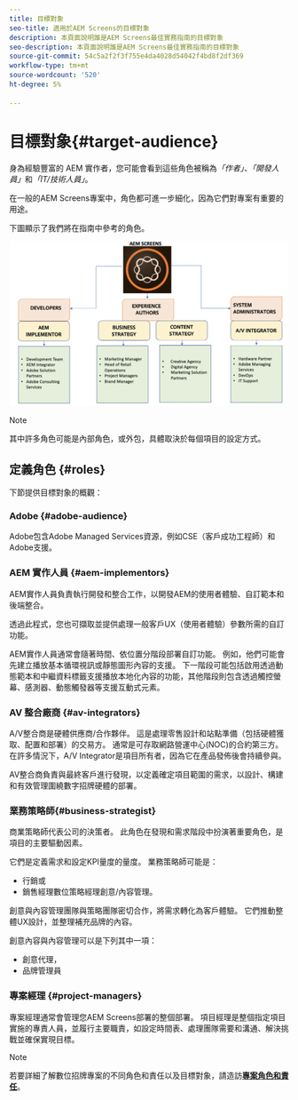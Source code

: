 ```yaml
---
title: 目標對象
seo-title: 適用於AEM Screens的目標對象
description: 本頁面說明誰是AEM Screens最佳實務指南的目標對象
seo-description: 本頁面說明誰是AEM Screens最佳實務指南的目標對象
source-git-commit: 54c5a2f2f3f755e4da4028d54042f4bd8f2df369
workflow-type: tm+mt
source-wordcount: '520'
ht-degree: 5%

---
```



# 目標對象{#target-audience}

身為經驗豐富的 AEM 實作者，您可能會看到這些角色被稱為&#x200B;*「作者」*、*「開發人員」*&#x200B;和&#x200B;*「IT/技術人員」*。

在一般的AEM Screens專案中，角色都可進一步細化，因為它們對專案有重要的用途。

下圖顯示了我們將在指南中參考的角色。

![](/help/assets/roles-used.png)

>[!NOTE]
>其中許多角色可能是內部角色，或外包，具體取決於每個項目的設定方式。

## 定義角色 {#roles}

下節提供目標對象的概觀：

### Adobe {#adobe-audience}

Adobe包含Adobe Managed Services資源，例如CSE（客戶成功工程師）和Adobe支援。

### AEM 實作人員 {#aem-implementors}

AEM實作人員負責執行開發和整合工作，以開發AEM的使用者體驗、自訂範本和後端整合。

透過此程式，您也可擷取並提供處理一般客戶UX（使用者體驗）參數所需的自訂功能。

AEM實作人員通常會隨著時間、依位置分階段部署自訂功能。 例如，他們可能會先建立播放基本循環視訊或靜態圖形內容的支援。 下一階段可能包括啟用透過動態範本和中繼資料標籤支援播放本地化內容的功能，其他階段則包含透過觸控螢幕、感測器、動態觸發器等支援互動式元素。

### AV 整合廠商 {#av-integrators}

A/V整合商是硬體供應商/合作夥伴。 這是處理零售設計和站點準備（包括硬體獲取、配置和部署）的交易方。 通常是可存取網路營運中心(NOC)的合約第三方。 在許多情況下，A/V Integrator是項目所有者，因為它在產品發佈後會持續參與。

AV整合商負責與最終客戶進行發現，以定義確定項目範圍的需求，以設計、構建和有效管理圍繞數字招牌硬體的部署。

### 業務策略師{#business-strategist}

商業策略師代表公司的決策者。 此角色在發現和需求階段中扮演著重要角色，是項目的主要驅動因素。

它們是定義需求和設定KPI量度的量度。 業務策略師可能是：

* 行銷或
* 銷售經理數位策略經理創意/內容管理。

創意與內容管理團隊與策略團隊密切合作，將需求轉化為客戶體驗。 它們推動整體UX設計，並整理補充品牌的內容。

創意內容與內容管理可以是下列其中一項：

* 創意代理，
* 品牌管理員

### 專案經理 {#project-managers}

專案經理通常會管理您AEM Screens部署的整個部署。 項目經理是整個指定項目實施的專責人員，並履行主要職責，如設定時間表、處理團隊需要和溝通、解決挑戰並確保實現目標。

>[!NOTE]
>若要詳細了解數位招牌專案的不同角色和責任以及目標對象，請造訪&#x200B;**[專案角色和責任](https://helpx.adobe.com/experience-manager/6-5/screens/using/project-roles-responsibilities.html)**。
